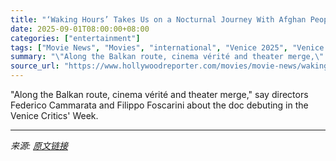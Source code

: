 ```yaml
---
title: "‘Waking Hours’ Takes Us on a Nocturnal Journey With Afghan People Smugglers (Exclusive Venice Teaser)"
date: 2025-09-01T08:00:00+08:00
categories: ["entertainment"]
tags: ["Movie News", "Movies", "international", "Venice 2025", "Venice Film Festival"]
summary: "\"Along the Balkan route, cinema vérité and theater merge,\" say directors Federico Cammarata and Filippo Foscarini about the doc debuting in the Venice Critics' Week."
source_url: "https://www.hollywoodreporter.com/movies/movie-news/waking-hours-documentary-afghan-people-smugglers-teaser-1236357939/"
---
```


"Along the Balkan route, cinema vérité and theater merge," say directors Federico Cammarata and Filippo Foscarini about the doc debuting in the Venice Critics' Week.

---

*来源: [原文链接](https://www.hollywoodreporter.com/movies/movie-news/waking-hours-documentary-afghan-people-smugglers-teaser-1236357939/)*

